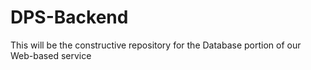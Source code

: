 # DPS-Backend
This will be the constructive repository for the Database portion of our Web-based service
